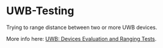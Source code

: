 # UWB-Testing
 Trying to range distance between two or more UWB devices.

More info here: [UWB: Devices Evaluation and Ranging Tests](https://barratia.notion.site/UWB-Devices-Evaluation-and-Ranging-Tests-5eee9a38ed75470c815baaf29a4d67e6). 
